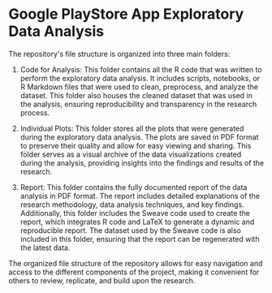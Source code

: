 # Google PlayStore App Exploratory Data Analysis
The repository's file structure is organized into three main folders:
1. Code for Analysis: This folder contains all the R code that was written to perform the exploratory data analysis. It includes scripts, notebooks, or R Markdown files that were used to clean, preprocess, and analyze the dataset. This folder also houses the cleaned dataset that was used in the analysis, ensuring reproducibility and transparency in the research process.

2. Individual Plots: This folder stores all the plots that were generated during the exploratory data analysis. The plots are saved in PDF format to preserve their quality and allow for easy viewing and sharing. This folder serves as a visual archive of the data visualizations created during the analysis, providing insights into the findings and results of the research.

3. Report: This folder contains the fully documented report of the data analysis in PDF format. The report includes detailed explanations of the research methodology, data analysis techniques, and key findings. Additionally, this folder includes the Sweave code used to create the report, which integrates R code and LaTeX to generate a dynamic and reproducible report. The dataset used by the Sweave code is also included in this folder, ensuring that the report can be regenerated with the latest data.

The organized file structure of the repository allows for easy navigation and access to the different components of the project, making it convenient for others to review, replicate, and build upon the research.
